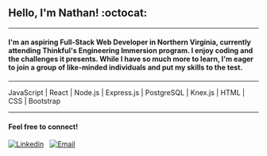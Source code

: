 ## **Hello, I'm Nathan!** :octocat:

-------------------------------------

#### I'm an aspiring Full-Stack Web Developer in Northern Virginia, currently attending Thinkful's Engineering Immersion program. I enjoy coding and the challenges it presents. While I have so much more to learn, I'm eager to join a group of like-minded individuals and put my skills to the test.


-------------------------------------

JavaScript | React | Node.js | Express.js | PostgreSQL | Knex.js | HTML | CSS | Bootstrap 

-------------------------------------

#### Feel free to connect!

[![Linkedin](https://icons.iconarchive.com/icons/limav/flat-gradient-social/32/Linkedin-icon.png)](https://www.linkedin.com/in/nathanielhotchkiss/)
&nbsp;
[![Email](https://icons.iconarchive.com/icons/hopstarter/sleek-xp-basic/32/Mail-icon.png)](mailto:nathanielhotchkiss@gmail.com)
&nbsp;
